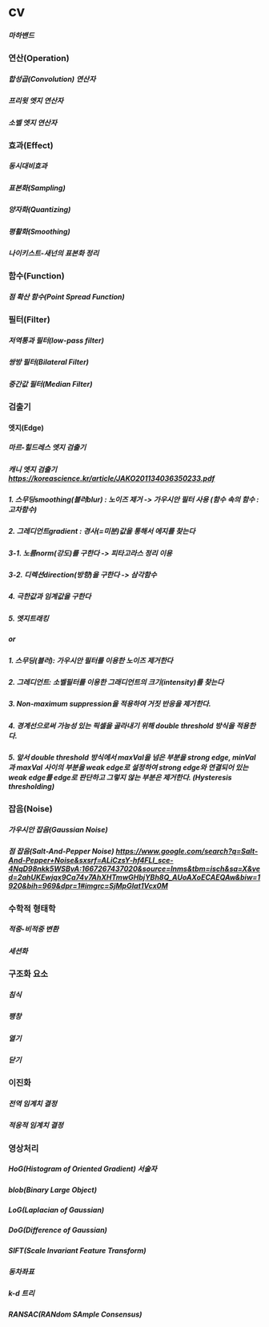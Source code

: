 # cv
##### 마하밴드
### 연산(Operation)
##### 합성곱(Convolution) 연산자
##### 프리윗 엣지 연산자
##### 소벨 엣지 연산자
### 효과(Effect)
##### 동시대비효과
##### 표본화(Sampling)
##### 양자화(Quantizing)
##### 평활화(Smoothing)
##### 나이키스트-새넌의 표본화 정리
### 함수(Function)
##### 점 확산 함수(Point Spread Function)
### 필터(Filter)
##### 저역통과 필터(low-pass filter)
##### 쌍방 필터(Bilateral Filter)
##### 중간값 필터(Median Filter)
### 검출기
#### 엣지(Edge)
##### 마르-힐드레스 엣지 검출기
##### 캐니 엣지 검출기 https://koreascience.kr/article/JAKO201134036350233.pdf
##### 1. 스무딩smoothing(블러blur) : 노이즈 제거 -> 가우시안 필터 사용 (함수 속의 함수 : 고차함수)
##### 2. 그레디언트gradient : 경사(=미분)값을 통해서 에지를 찾는다
##### 3-1. 노름norm(강도)를 구한다 -> 피타고라스 정리 이용
##### 3-2. 디렉션direction(방향)을 구한다 -> 삼각함수
##### 4. 극한값과 임계값을 구한다
##### 5. 엣지트래킹
##### or
##### 1. 스무딩(블러): 가우시안 필터를 이용한 노이즈 제거한다
##### 2. 그레디언트: 소벨필터를 이용한 그래디언트의 크기(intensity)를 찾는다
##### 3. Non-maximum suppression을 적용하여 거짓 반응을 제거한다.
##### 4. 경계선으로써 가능성 있는 픽셀을 골라내기 위해 double threshold 방식을 적용한다.
##### 5. 앞서 double threshold 방식에서 maxVal을 넘은 부분을 strong edge, minVal과 maxVal 사이의 부분을 weak edge로 설정하여 strong edge와 연결되어 있는 weak edge를 edge로 판단하고 그렇지 않는 부분은 제거한다. (Hysteresis thresholding)
### 잡음(Noise)
##### 가우시안 잡음(Gaussian Noise)
##### 점 잡음(Salt-And-Pepper Noise) https://www.google.com/search?q=Salt-And-Pepper+Noise&sxsrf=ALiCzsY-hf4FLI_sce-4NqD98nkk5WSBvA:1667267437020&source=lnms&tbm=isch&sa=X&ved=2ahUKEwjqx9Ca74v7AhXHTmwGHbjYBh8Q_AUoAXoECAEQAw&biw=1920&bih=969&dpr=1#imgrc=SjMpGIat1Vcx0M
### 수학적 형태학
##### 적중-비적중 변환
##### 세션화
### 구조화 요소
##### 침식
##### 팽창
##### 열기
##### 닫기
### 이진화
##### 전역 임계치 결정
##### 적응적 임계치 결정
### 영상처리
##### HoG(Histogram of Oriented Gradient) 서술자
##### blob(Binary Large Object)
##### LoG(Laplacian of Gaussian)
##### DoG(Difference of Gaussian)
##### SIFT(Scale Invariant Feature Transform)
##### 동차좌표
##### k-d 트리
##### RANSAC(RANdom SAmple Consensus)